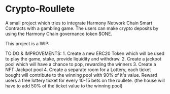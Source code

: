 # Crypto-Roullete

A small project which tries to integrate Harmony Network Chain Smart Contracts with a gambling game. The users can make crypto deposits by using the Harmony Chain governance token $ONE.



This project is a WIP:

TO DO & IMPROVEMENTS: 
	1. Create a new ERC20 Token which will be used to play the game, stake, provide liquidity and withdraw.
	2. Create a jackpot pool which will have a chance to pop, rewarding the winners
	3. Create a NFT Jackpot pool 
	4. Create a separate room for a Lottery, each ticket bought will contribute to the winning pool with 90% of it's value. 
		Reward users a free lottery ticket for every 10-15 bets on the roullete. (the house will have to add 50% of the ticket value to the winning pool)
